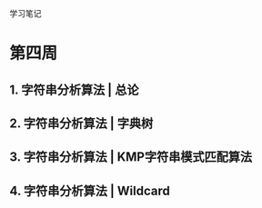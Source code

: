 学习笔记

# 第四周
## 1. 字符串分析算法 | 总论
## 2. 字符串分析算法 | 字典树
## 3. 字符串分析算法 | KMP字符串模式匹配算法
## 4. 字符串分析算法 | Wildcard